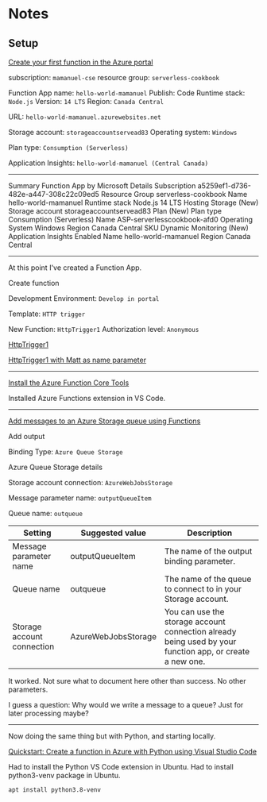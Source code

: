 # Notes

## Setup

[Create your first function in the Azure portal](https://docs.microsoft.com/en-us/azure/azure-functions/functions-create-function-app-portal)

subscription: `mamanuel-cse`
resource group: `serverless-cookbook`

Function App name: `hello-world-mamanuel`
Publish: Code
Runtime stack: `Node.js`
Version: `14 LTS`
Region: `Canada Central`

URL: `hello-world-mamanuel.azurewebsites.net`

Storage account: `storageaccountservead83`
Operating system: `Windows`

Plan type: `Consumption (Serverless)`

Application Insights: `hello-world-mamanuel (Central Canada)`

---

Summary
Function App
by Microsoft
Details
Subscription
a5259ef1-d736-482e-a447-308c22c09ed5
Resource Group
serverless-cookbook
Name
hello-world-mamanuel
Runtime stack
Node.js 14 LTS
Hosting
Storage (New)
Storage account
storageaccountservead83
Plan (New)
Plan type
Consumption (Serverless)
Name
ASP-serverlesscookbook-afd0
Operating System
Windows
Region
Canada Central
SKU
Dynamic
Monitoring (New)
Application Insights
Enabled
Name
hello-world-mamanuel
Region
Canada Central

---

At this point I've created a Function App.

Create function

Development Environment: `Develop in portal`

Template: `HTTP trigger`

New Function: `HttpTrigger1`
Authorization level: `Anonymous`

[HttpTrigger1](https://hello-world-mamanuel.azurewebsites.net/api/HttpTrigger1)

[HttpTrigger1 with Matt as name parameter](https://hello-world-mamanuel.azurewebsites.net/api/HttpTrigger1?name=Matt)

---

[Install the Azure Function Core Tools](https://docs.microsoft.com/en-us/azure/azure-functions/functions-run-local?tabs=v4%2Clinux%2Ccsharp%2Cportal%2Cbash%2Ckeda)

Installed Azure Functions extension in VS Code.

---

[Add messages to an Azure Storage queue using Functions](https://docs.microsoft.com/en-us/azure/azure-functions/functions-integrate-storage-queue-output-binding?tabs=nodejs)

Add output

Binding Type: `Azure Queue Storage`

Azure Queue Storage details

Storage account connection: `AzureWebJobsStorage`

Message parameter name: `outputQueueItem`

Queue name: `outqueue`

| Setting                    | Suggested value     | Description                                                                                              |
|----------------------------|---------------------|----------------------------------------------------------------------------------------------------------|
| Message parameter name     | outputQueueItem     | The name of the output binding parameter.                                                                |
| Queue name                 | outqueue            | The name of the queue to connect to in your Storage account.                                             |
| Storage account connection | AzureWebJobsStorage | You can use the storage account connection already being used by your function app, or create a new one. |

It worked. Not sure what to document here other than success. No other parameters.

I guess a question: Why would we write a message to a queue? Just for later processing maybe?

---

Now doing the same thing but with Python, and starting locally.

[Quickstart: Create a function in Azure with Python using Visual Studio Code](https://docs.microsoft.com/en-us/azure/azure-functions/create-first-function-vs-code-python)

Had to install the Python VS Code extension in Ubuntu. Had to install python3-venv package in Ubuntu.

`apt install python3.8-venv`
